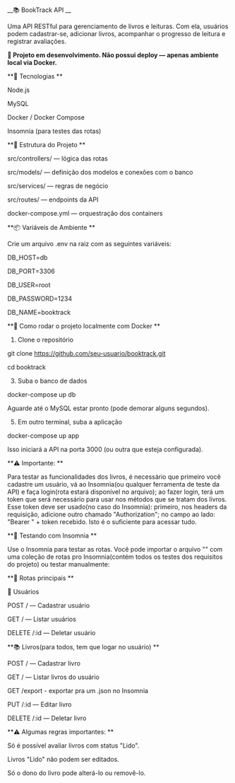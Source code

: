 __📚 BookTrack API  __

Uma API RESTful para gerenciamento de livros e leituras. Com ela, usuários podem cadastrar-se, adicionar livros, acompanhar o progresso de leitura e registrar avaliações.

**🚧 Projeto em desenvolvimento. Não possui deploy — apenas ambiente local via Docker.**

**🚀 Tecnologias  **

Node.js  

MySQL  

Docker / Docker Compose  

Insomnia (para testes das rotas)  


**🧱 Estrutura do Projeto  **

src/controllers/ — lógica das rotas  

src/models/ — definição dos modelos e conexões com o banco  

src/services/ — regras de negócio  

src/routes/ — endpoints da API  

docker-compose.yml — orquestração dos containers  


**📦 Variáveis de Ambiente  **

Crie um arquivo .env na raiz com as seguintes variáveis:  

DB_HOST=db  

DB_PORT=3306  

DB_USER=root  

DB_PASSWORD=1234  

DB_NAME=booktrack  


**🐳 Como rodar o projeto localmente com Docker  **

1. Clone o repositório
   
git clone https://github.com/seu-usuario/booktrack.git  

cd booktrack  

3. Suba o banco de dados
   
docker-compose up db  

Aguarde até o MySQL estar pronto (pode demorar alguns segundos).  

5. Em outro terminal, suba a aplicação
   
docker-compose up app  

Isso iniciará a API na porta 3000 (ou outra que esteja configurada).  


**⚠️ Importante:  **

Para testar as funcionalidades dos livros, é necessário que primeiro você cadastre um usuário, vá ao Insomnia(ou qualquer ferramenta de teste da API) e faça login(rota estará disponível no arquivo); ao fazer login, terá um token que será necessário para usar nos métodos que se tratam dos livros. Esse token deve ser usado(no caso do Insomnia): primeiro, nos headers da requisição, adicione outro chamado "Authorization"; no campo ao lado: "Bearer " + token recebido. Isto é o suficiente para acessar tudo.

**🧪 Testando com Insomnia  **

Use o Insomnia para testar as rotas. Você pode importar o arquivo "" com uma coleção de rotas pro Insomnia(contém todos os testes dos requisitos do projeto) ou testar manualmente:

**📍 Rotas principais  **

👤 Usuários  

POST / — Cadastrar usuário  

GET / — Listar usuários  

DELETE /:id — Deletar usuário  


**📚 Livros(para todos, tem que logar no usuário)  **

POST / — Cadastrar livro  

GET / — Listar livros do usuário  

GET /export - exportar pra um .json no Insomnia  

PUT /:id — Editar livro  

DELETE /:id — Deletar livro  


**⚠️ Algumas regras importantes:  **

Só é possível avaliar livros com status "Lido".  

Livros "Lido" não podem ser editados.  

Só o dono do livro pode alterá-lo ou removê-lo.  




